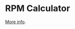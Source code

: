 # RPM Calculator

[More info](https://gist.github.com/dlresende/274194dd6ec993eb5ec5#file-gistfile1-md).
